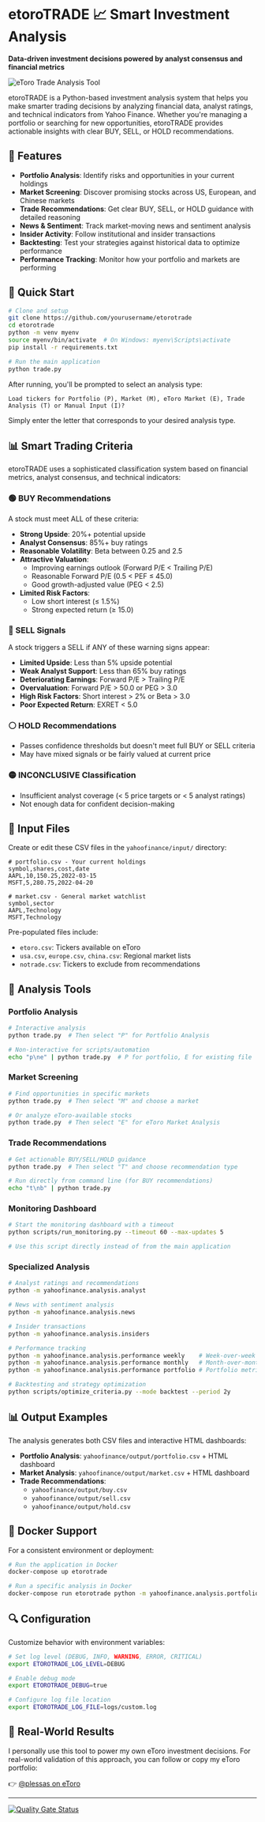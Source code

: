 # etoroTRADE 📈 Smart Investment Analysis

**Data-driven investment decisions powered by analyst consensus and financial metrics**

![eToro Trade Analysis Tool](assets/etorotrade.png)

etoroTRADE is a Python-based investment analysis system that helps you make smarter trading decisions by analyzing financial data, analyst ratings, and technical indicators from Yahoo Finance. Whether you're managing a portfolio or searching for new opportunities, etoroTRADE provides actionable insights with clear BUY, SELL, or HOLD recommendations.

## 🚀 Features

- **Portfolio Analysis**: Identify risks and opportunities in your current holdings
- **Market Screening**: Discover promising stocks across US, European, and Chinese markets
- **Trade Recommendations**: Get clear BUY, SELL, or HOLD guidance with detailed reasoning
- **News & Sentiment**: Track market-moving news and sentiment analysis
- **Insider Activity**: Follow institutional and insider transactions
- **Backtesting**: Test your strategies against historical data to optimize performance
- **Performance Tracking**: Monitor how your portfolio and markets are performing

## 🏁 Quick Start

```bash
# Clone and setup
git clone https://github.com/yourusername/etorotrade
cd etorotrade
python -m venv myenv
source myenv/bin/activate  # On Windows: myenv\Scripts\activate
pip install -r requirements.txt

# Run the main application
python trade.py
```

After running, you'll be prompted to select an analysis type:

```
Load tickers for Portfolio (P), Market (M), eToro Market (E), Trade Analysis (T) or Manual Input (I)?
```

Simply enter the letter that corresponds to your desired analysis type.

## 📊 Smart Trading Criteria

etoroTRADE uses a sophisticated classification system based on financial metrics, analyst consensus, and technical indicators:

### 🟢 BUY Recommendations
A stock must meet ALL of these criteria:
- **Strong Upside**: 20%+ potential upside
- **Analyst Consensus**: 85%+ buy ratings
- **Reasonable Volatility**: Beta between 0.25 and 2.5
- **Attractive Valuation**: 
  - Improving earnings outlook (Forward P/E < Trailing P/E)
  - Reasonable Forward P/E (0.5 < PEF ≤ 45.0)
  - Good growth-adjusted value (PEG < 2.5)
- **Limited Risk Factors**: 
  - Low short interest (≤ 1.5%)
  - Strong expected return (≥ 15.0)

### 🔴 SELL Signals
A stock triggers a SELL if ANY of these warning signs appear:
- **Limited Upside**: Less than 5% upside potential
- **Weak Analyst Support**: Less than 65% buy ratings
- **Deteriorating Earnings**: Forward P/E > Trailing P/E
- **Overvaluation**: Forward P/E > 50.0 or PEG > 3.0
- **High Risk Factors**: Short interest > 2% or Beta > 3.0
- **Poor Expected Return**: EXRET < 5.0

### ⚪ HOLD Recommendations
- Passes confidence thresholds but doesn't meet full BUY or SELL criteria
- May have mixed signals or be fairly valued at current price

### 🟡 INCONCLUSIVE Classification
- Insufficient analyst coverage (< 5 price targets or < 5 analyst ratings)
- Not enough data for confident decision-making

## 📁 Input Files

Create or edit these CSV files in the `yahoofinance/input/` directory:

```
# portfolio.csv - Your current holdings
symbol,shares,cost,date
AAPL,10,150.25,2022-03-15
MSFT,5,280.75,2022-04-20

# market.csv - General market watchlist
symbol,sector
AAPL,Technology
MSFT,Technology
```

Pre-populated files include:
- `etoro.csv`: Tickers available on eToro
- `usa.csv`, `europe.csv`, `china.csv`: Regional market lists
- `notrade.csv`: Tickers to exclude from recommendations

## 🧰 Analysis Tools

### Portfolio Analysis
```bash
# Interactive analysis
python trade.py  # Then select "P" for Portfolio Analysis

# Non-interactive for scripts/automation
echo "p\ne" | python trade.py  # P for portfolio, E for existing file
```

### Market Screening
```bash
# Find opportunities in specific markets
python trade.py  # Then select "M" and choose a market

# Or analyze eToro-available stocks
python trade.py  # Then select "E" for eToro Market Analysis
```

### Trade Recommendations
```bash
# Get actionable BUY/SELL/HOLD guidance
python trade.py  # Then select "T" and choose recommendation type

# Run directly from command line (for BUY recommendations)
echo "t\nb" | python trade.py
```

### Monitoring Dashboard
```bash
# Start the monitoring dashboard with a timeout
python scripts/run_monitoring.py --timeout 60 --max-updates 5

# Use this script directly instead of from the main application
```

### Specialized Analysis
```bash
# Analyst ratings and recommendations
python -m yahoofinance.analysis.analyst

# News with sentiment analysis
python -m yahoofinance.analysis.news

# Insider transactions
python -m yahoofinance.analysis.insiders

# Performance tracking
python -m yahoofinance.analysis.performance weekly    # Week-over-week
python -m yahoofinance.analysis.performance monthly   # Month-over-month
python -m yahoofinance.analysis.performance portfolio # Portfolio metrics

# Backtesting and strategy optimization
python scripts/optimize_criteria.py --mode backtest --period 2y
```

## 📊 Output Examples

The analysis generates both CSV files and interactive HTML dashboards:

- **Portfolio Analysis**: `yahoofinance/output/portfolio.csv` + HTML dashboard
- **Market Analysis**: `yahoofinance/output/market.csv` + HTML dashboard
- **Trade Recommendations**: 
  - `yahoofinance/output/buy.csv`
  - `yahoofinance/output/sell.csv`
  - `yahoofinance/output/hold.csv`

## 🚢 Docker Support

For a consistent environment or deployment:

```bash
# Run the application in Docker
docker-compose up etorotrade

# Run a specific analysis in Docker
docker-compose run etorotrade python -m yahoofinance.analysis.portfolio
```

## 🔍 Configuration

Customize behavior with environment variables:

```bash
# Set log level (DEBUG, INFO, WARNING, ERROR, CRITICAL)
export ETOROTRADE_LOG_LEVEL=DEBUG

# Enable debug mode
export ETOROTRADE_DEBUG=true

# Configure log file location
export ETOROTRADE_LOG_FILE=logs/custom.log
```

## 🌟 Real-World Results

I personally use this tool to power my own eToro investment decisions. For real-world validation of this approach, you can follow or copy my eToro portfolio:

👉 [@plessas on eToro](https://www.etoro.com/people/plessas)

---

[![Quality Gate Status](https://sonarcloud.io/api/project_badges/measure?project=weirdapps_etorotrade&metric=alert_status)](https://sonarcloud.io/summary/new_code?id=weirdapps_etorotrade)